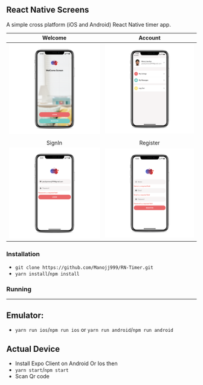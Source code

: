 ## React Native Screens

A simple cross platform (iOS and Android) React Native timer app.

<!-- ![Image](./assets/Timer1.png) ![Image](./assets/Timer2.png) -->

|       Welcome       |       Account       |
| :-----------------: | :-----------------: |
| ![](./assets/1.png) | ![](./assets/4.png) |
|                     |                     |
|       SignIn        |      Register       |
| ![](./assets/2.png) | ![](./assets/3.png) |

### Installation

- `git clone https://github.com/Manojj999/RN-Timer.git`
- `yarn install`/`npm install`

### Running

---

## Emulator:

- `yarn run ios`/`npm run ios` or `yarn run android`/`npm run android`

## Actual Device

- Install Expo Client on Android Or Ios then
- `yarn start`/`npm start`
- Scan Qr code
